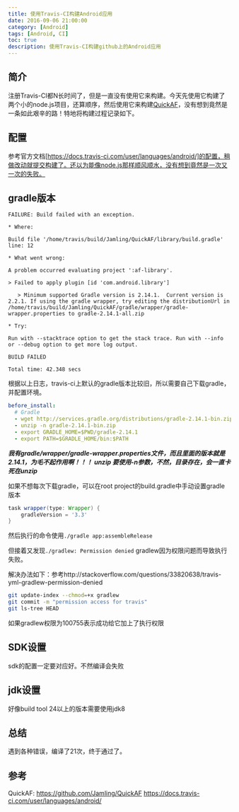 ```yaml
---
title: 使用Travis-CI构建Android应用
date: 2016-09-06 21:00:00
category: [Android]
tags: [Android, CI]
toc: true
description: 使用Travis-CI构建github上的Android应用
---
```


## 简介
注册Travis-CI都N长时间了，但是一直没有使用它来构建。今天先使用它构建了两个小的node.js项目，还算顺序，然后使用它来构建[QuickAF]，没有想到竟然是一条如此艰辛的路！特地将构建过程记录如下。

<!-- more -->

## 配置
参考官方文档[https://docs.travis-ci.com/user/languages/android/]的配置，稍做改动就提交构建了。还以为能像node.js那样顺风顺水，没有想到竟然是一次又一次的失败。

## gradle版本

```
FAILURE: Build failed with an exception.

* Where:

Build file '/home/travis/build/Jamling/QuickAF/library/build.gradle' line: 12

* What went wrong:

A problem occurred evaluating project ':af-library'.

> Failed to apply plugin [id 'com.android.library']

   > Minimum supported Gradle version is 2.14.1.  Current version is 2.2.1. If using the gradle wrapper, try editing the distributionUrl in /home/travis/build/Jamling/QuickAF/gradle/wrapper/gradle-wrapper.properties to gradle-2.14.1-all.zip

* Try:

Run with --stacktrace option to get the stack trace. Run with --info or --debug option to get more log output.

BUILD FAILED

Total time: 42.348 secs
```
根据以上日志，travis-ci上默认的gradle版本比较旧，所以需要自己下载gradle，并配置环境。

```yaml
before_install:
  # Gradle
  - wget http://services.gradle.org/distributions/gradle-2.14.1-bin.zip
  - unzip -n gradle-2.14.1-bin.zip
  - export GRADLE_HOME=$PWD/gradle-2.14.1
  - export PATH=$GRADLE_HOME/bin:$PATH
```

***我有gradle/wrapper/gradle-wrapper.properties文件，而且里面的版本就是2.14.1，为毛不起作用啊！！！***
***unzip 要使用-n参数，不然，目录存在，会一直卡死在unzip***

如果不想每次下载gradle，可以在root project的build.gradle中手动设置gradle版本
```gradle
task wrapper(type: Wrapper) {
    gradleVersion = '3.3'
}
```
然后执行的命令使用`./gradle app:assembleRelease`

但接着又发现`./gradlew: Permission denied` gradlew因为权限问题而导致执行失败。

解决办法如下：参考http://stackoverflow.com/questions/33820638/travis-yml-gradlew-permission-denied
```bash
git update-index --chmod=+x gradlew
git commit -m "permission access for travis"
git ls-tree HEAD
```
如果gradlew权限为100755表示成功给它加上了执行权限

## SDK设置
sdk的配置一定要对应好。不然编译会失败

## jdk设置
好像build tool 24以上的版本需要使用jdk8

## 总结
遇到各种错误，编译了21次，终于通过了。

## 参考
QuickAF: https://github.com/Jamling/QuickAF
https://docs.travis-ci.com/user/languages/android/

[QuickAF]: https://github.com/Jamling/QuickAF
[https://docs.travis-ci.com/user/languages/android/]: https://docs.travis-ci.com/user/languages/android/

